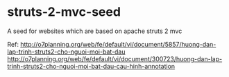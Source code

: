 # struts-2-mvc-seed
A seed for websites which are based on apache struts 2 mvc

Ref: 
http://o7planning.org/web/fe/default/vi/document/5857/huong-dan-lap-trinh-struts2-cho-nguoi-moi-bat-dau
http://o7planning.org/web/fe/default/vi/document/300723/huong-dan-lap-trinh-struts2-cho-nguoi-moi-bat-dau-cau-hinh-annotation
